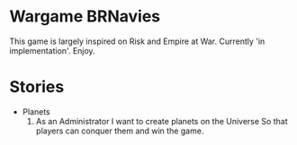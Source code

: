 # Wargame BRNavies
This game is largely inspired on Risk and Empire at War. Currently 'in implementation'. Enjoy.

# Stories

* Planets
    1. As an Administrator
    I want to create planets on the Universe
    So that players can conquer them and win the game.

